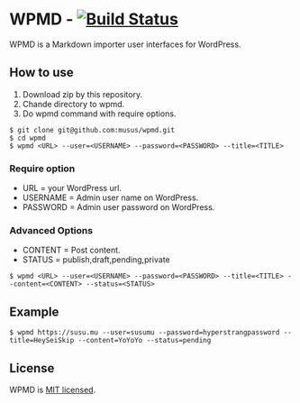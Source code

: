 # WPMD - [![Build Status](https://travis-ci.org/musus/xmlrpc-node-wp.svg?branch=master)](https://travis-ci.org/musus/xmlrpc-node-wp)

WPMD is a Markdown importer user interfaces for WordPress.


## How to use
1. Download zip by this repository.
2. Chande directory to wpmd.
3. Do wpmd command with require options. 

```
$ git clone git@github.com:musus/wpmd.git
$ cd wpmd
$ wpmd <URL> --user=<USERNAME> --password=<PASSWORD> --title=<TITLE> 
```

### Require option
* URL = your WordPress url.
* USERNAME = Admin user name on WordPress.
* PASSWORD = Admin user password on WordPress.

### Advanced Options
* CONTENT = Post content.
* STATUS = publish,draft,pending,private

```
$ wpmd <URL> --user=<USERNAME> --password=<PASSWORD> --title=<TITLE> --content=<CONTENT> --status=<STATUS> 
```


## Example
```
$ wpmd https://susu.mu --user=susumu --password=hyperstrangpassword --title=HeySeiSkip --content=YoYoYo --status=pending 
```


## License
WPMD is [MIT licensed](https://github.com/musus/wpmd/blob/master/LICENSE).
